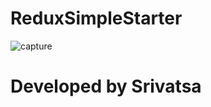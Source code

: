 # ReduxSimpleStarter

![capture](https://user-images.githubusercontent.com/18416366/28490292-41f675e2-6ef4-11e7-9c1e-596b04f9b2ea.PNG)

# Developed by Srivatsa
